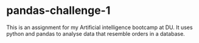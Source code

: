 # pandas-challenge-1
This is an assignment for my Artificial intelligence bootcamp at DU. It uses python and pandas to analyse data that resemble orders in a database. 